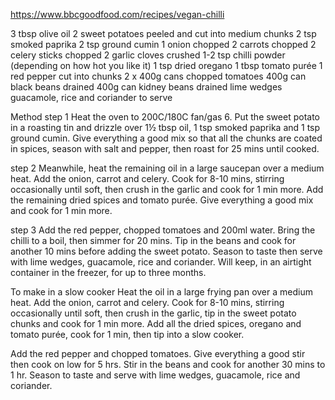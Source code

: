 https://www.bbcgoodfood.com/recipes/vegan-chilli


3 tbsp olive oil
2 sweet potatoes
peeled and cut into medium chunks
2 tsp smoked paprika
2 tsp ground cumin
1 onion
chopped
2 carrots
chopped
2 celery sticks
chopped
2 garlic cloves
crushed
1-2 tsp chilli powder
(depending on how hot you like it)
1 tsp dried oregano
1 tbsp tomato purée
1 red pepper
cut into chunks
2 x 400g cans chopped tomatoes
400g can black beans
drained
400g can kidney beans
drained
lime wedges
guacamole, rice and coriander to serve

Method
step 1
Heat the oven to 200C/180C fan/gas 6. Put the sweet potato in a roasting tin and drizzle over 1½ tbsp oil, 1 tsp smoked paprika and 1 tsp ground cumin. Give everything a good mix so that all the chunks are coated in spices, season with salt and pepper, then roast for 25 mins until cooked.

step 2
Meanwhile, heat the remaining oil in a large saucepan over a medium heat. Add the onion, carrot and celery. Cook for 8-10 mins, stirring occasionally until soft, then crush in the garlic and cook for 1 min more. Add the remaining dried spices and tomato purée. Give everything a good mix and cook for 1 min more.

step 3
Add the red pepper, chopped tomatoes and 200ml water. Bring the chilli to a boil, then simmer for 20 mins. Tip in the beans and cook for another 10 mins before adding the sweet potato. Season to taste then serve with lime wedges, guacamole, rice and coriander. Will keep, in an airtight container in the freezer, for up to three months.

To make in a slow cooker
Heat the oil in a large frying pan over a medium heat. Add the onion, carrot and celery. Cook for 8-10 mins, stirring occasionally until soft, then crush in the garlic, tip in the sweet potato chunks and cook for 1 min more. Add all the dried spices, oregano and tomato purée, cook for 1 min, then tip into a slow cooker.

Add the red pepper and chopped tomatoes. Give everything a good stir then cook on low for 5 hrs. Stir in the beans and cook for another 30 mins to 1 hr. Season to taste and serve with lime wedges, guacamole, rice and coriander.